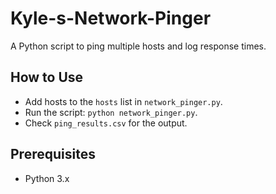 # Kyle-s-Network-Pinger
A Python script to ping multiple hosts and log response times.
## How to Use
- Add hosts to the `hosts` list in `network_pinger.py`.
- Run the script: `python network_pinger.py`.
- Check `ping_results.csv` for the output.

## Prerequisites
- Python 3.x
